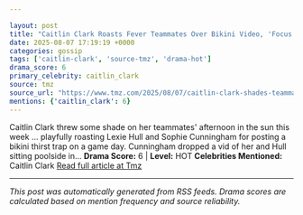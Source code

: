 ```yaml
---

layout: post
title: "Caitlin Clark Roasts Fever Teammates Over Bikini Video, 'Focus On Basketball'"
date: 2025-08-07 17:19:19 +0000
categories: gossip
tags: ['caitlin-clark', 'source-tmz', 'drama-hot']
drama_score: 6
primary_celebrity: caitlin_clark
source: tmz
source_url: "https://www.tmz.com/2025/08/07/caitlin-clark-shades-teammates-over-bikini-video/"
mentions: {'caitlin_clark': 6}
---
```


Caitlin Clark threw some shade on her teammates' afternoon in the sun this week ... playfully roasting Lexie Hull and Sophie Cunningham for posting a bikini thirst trap on a game day. Cunningham dropped a vid of her and Hull sitting poolside in… **Drama Score:** 6 | **Level:** HOT **Celebrities Mentioned:** Caitlin Clark [Read full article at Tmz](https://www.tmz.com/2025/08/07/caitlin-clark-shades-teammates-over-bikini-video/)

---

*This post was automatically generated from RSS feeds. Drama scores are calculated based on mention frequency and source reliability.*